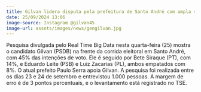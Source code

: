 ```yaml
---
title: Gilvan lidera disputa pela prefeitura de Santo André com ampla vantagem
date: 25/09/2024 13:06
image-source: Instagram @gilvan45
image-url: assets/images/news/gengilvan.jpg
---
```


Pesquisa divulgada pelo Real Time Big Data nesta quarta-feira (25) mostra o candidato Gilvan (PSDB) na frente da corrida eleitoral em Santo André, com 45% das intenções de voto. Ele é seguido por Bete Siraque (PT), com 14%, e Eduardo Leite (PSB) e Luiz Zacarias (PL), ambos empatados com 8%. O atual prefeito Paulo Serra apoia Gilvan. A pesquisa foi realizada entre os dias 23 e 24 de setembro e entrevistou 1.000 pessoas. A margem de erro é de 3 pontos percentuais, e o levantamento está registrado no TSE.